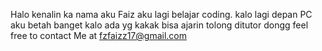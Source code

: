 Halo kenalin ka nama aku Faiz
aku lagi belajar coding. kalo lagi depan PC aku betah banget
kalo ada yg kakak bisa ajarin tolong ditutor dongg
feel free to contact Me at fzfaizz17@gmail.com
